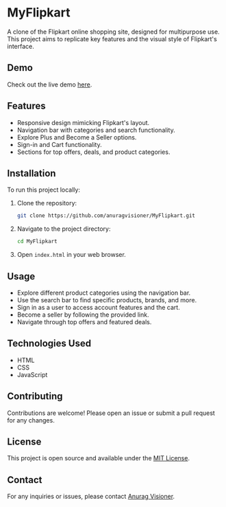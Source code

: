 # MyFlipkart

A clone of the Flipkart online shopping site, designed for multipurpose use. This project aims to replicate key features and the visual style of Flipkart's interface.

## Demo

Check out the live demo [here](https://anuragvisioner.github.io/MyFlipkart/).

## Features

- Responsive design mimicking Flipkart's layout.
- Navigation bar with categories and search functionality.
- Explore Plus and Become a Seller options.
- Sign-in and Cart functionality.
- Sections for top offers, deals, and product categories.

## Installation

To run this project locally:

1. Clone the repository:
    ```bash
    git clone https://github.com/anuragvisioner/MyFlipkart.git
    ```
2. Navigate to the project directory:
    ```bash
    cd MyFlipkart
    ```
3. Open `index.html` in your web browser.

## Usage

- Explore different product categories using the navigation bar.
- Use the search bar to find specific products, brands, and more.
- Sign in as a user to access account features and the cart.
- Become a seller by following the provided link.
- Navigate through top offers and featured deals.

## Technologies Used

- HTML
- CSS
- JavaScript

## Contributing

Contributions are welcome! Please open an issue or submit a pull request for any changes.

## License

This project is open source and available under the [MIT License](LICENSE).

## Contact

For any inquiries or issues, please contact [Anurag Visioner](mailto:anuragvisioner@example.com).
